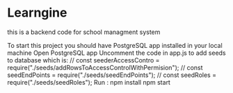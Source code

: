 # Learngine

this is a backend code for school managment system

To start this project you should have PostgreSQL app installed in your local machine
Open PostgreSQL app
Uncomment the code in app.js to add seeds to database which is:
// const seederAccessContro = require("./seeds/addRowsToAccessControlWithPermision");
// const seedEndPoints = require("./seeds/seedEndPoints");
// const seedRoles = require("./seeds/seedRoles");
Run :
npm install
npm start
